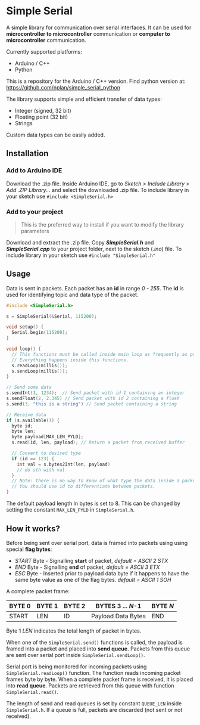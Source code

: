 # Simple Serial

A simple library for communication over serial interfaces.
It can be used for **microcontroller to microcontroller** communication  or
**computer to microcontroller** communication.

Currently supported platforms:
* Arduino / C++
* Python

This is a repository for the Arduino / C++ version. Find python version at:
https://github.com/nplan/simple_serial_python

The library supports simple and efficient transfer of data types:
* Integer (signed, 32 bit)
* Floating point (32 bit)
* Strings

Custom data types can be easily added.

## Installation

### Add to Arduino IDE
Download the .zip file. Inside Arduino IDE, go to _Sketch > Include Library > Add .ZIP Library..._ and select the downloaded .zip file.
To include library in your sketch use `#include <SimpleSerial.h>`

### Add to your project
>This is the preferred way to install if you want to modify the library parameters

Download and extract the .zip file. Copy ***SimpleSerial.h*** and ***SimpleSerial.cpp*** to your project folder, next to the sketch (*.ino*) file.
To include library in your sketch use `#include "SimpleSerial.h"`

## Usage

Data is sent in packets. Each packet has an **id** in range *0 - 255*. The **id**
is used for identifying topic and data type of the packet.

```c++
#include <SimpleSerial.h>

s = SimpleSerial(&Serial, 115200);

void setup() {
  Serial.begin(115200);
}

void loop() {
  // This functions must be called inside main loop as frequently as possible.
  // Everything happens inside this functions.
  s.readLoop(millis());
  s.sendLoop(millis());
}

// Send some data
s.sendInt(1, 1234);  // Send packet with id 1 containing an integer
s.sendFloat(2, 2.345) // Send packet with id 2 containing a float
s.send(3, "this is a string") // Send packet containing a string

// Receive data
if (s.available()) {
  byte id;
  byte len;
  byte payload[MAX_LEN_PYLD];
  s.read(id, len, payload); // Return a packet from received buffer

  // Convert to desired type
  if (id == 123) {
    int val = s.bytes2Int(len, payload)
    // do sth with val
  }
  // Note: there is no way to know of what type the data inside a packet is.
  // You should use id to differentiate between packets.
}
```

The default payload length in bytes is set to 8. This can be changed by setting
the constant ```MAX_LEN_PYLD``` in ```SimpleSerial.h```.

## How it works?
Before being sent over serial port, data is framed into packets using using special **flag bytes**:
* *START* Byte - Signalling **start** of packet, *default = ASCII 2 STX*
* *END* Byte - Signalling **end** of packet, *default = ASCII 3 ETX*
* *ESC* Byte - Inserted prior to payload data byte if it happens to have the same byte value
as one of the flag bytes. *default = ASCII 1 SOH*

A complete packet frame:

|BYTE 0| BYTE 1 | BYTE 2 | BYTES 3 ... *N*-1 | BYTE *N*|
|------|--------|--------|-------------------|---------|
|START|LEN|ID|Payload Data Bytes|END|

Byte 1 *LEN* indicates the total length of packet in bytes.

When one of the ```SimpleSerial.send()``` functions is called, the payload is framed into a packet
and placed into **send queue**. Packets from this queue are sent over serial port
inside ```SimpleSerial.sendLoop()```.

Serial port is being monitored for incoming packets using ```SimpleSerial.readLoop()``` function.
The function reads incoming packet frames byte by byte. When a complete packet frame is received, it is placed
into **read queue**. Packets are retrieved from this queue with function ```SimpleSerial.read()```.

The length of send and read queues is set by constant ```QUEUE_LEN``` inside ```SimpleSerial.h```.
If a queue is full, packets are discarded (not sent or not received).
